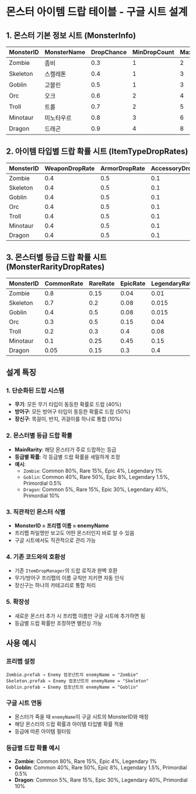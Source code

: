 # 몬스터 아이템 드랍 테이블 - 구글 시트 설계

## 1. 몬스터 기본 정보 시트 (MonsterInfo)

| MonsterID | MonsterName | DropChance | MinDropCount | MaxDropCount | MainRarity |
|-----------|-------------|------------|--------------|--------------|------------|
| Zombie | 좀비 | 0.3 | 1 | 2 | Common |
| Skeleton | 스켈레톤 | 0.4 | 1 | 3 | Common |
| Goblin | 고블린 | 0.5 | 1 | 3 | Rare |
| Orc | 오크 | 0.6 | 2 | 4 | Rare |
| Troll | 트롤 | 0.7 | 2 | 5 | Epic |
| Minotaur | 미노타우르 | 0.8 | 3 | 6 | Epic |
| Dragon | 드래곤 | 0.9 | 4 | 8 | Legendary |

## 2. 아이템 타입별 드랍 확률 시트 (ItemTypeDropRates)

| MonsterID | WeaponDropRate | ArmorDropRate | AccessoryDropRate |
|-----------|----------------|---------------|-------------------|
| Zombie | 0.4 | 0.5 | 0.1 |
| Skeleton | 0.4 | 0.5 | 0.1 |
| Goblin | 0.4 | 0.5 | 0.1 |
| Orc | 0.4 | 0.5 | 0.1 |
| Troll | 0.4 | 0.5 | 0.1 |
| Minotaur | 0.4 | 0.5 | 0.1 |
| Dragon | 0.4 | 0.5 | 0.1 |

## 3. 몬스터별 등급 드랍 확률 시트 (MonsterRarityDropRates)

| MonsterID | CommonRate | RareRate | EpicRate | LegendaryRate | PrimordialRate |
|-----------|------------|----------|----------|---------------|----------------|
| Zombie | 0.8 | 0.15 | 0.04 | 0.01 | 0.0 |
| Skeleton | 0.7 | 0.2 | 0.08 | 0.015 | 0.005 |
| Goblin | 0.4 | 0.5 | 0.08 | 0.015 | 0.005 |
| Orc | 0.3 | 0.5 | 0.15 | 0.04 | 0.01 |
| Troll | 0.2 | 0.3 | 0.4 | 0.08 | 0.02 |
| Minotaur | 0.1 | 0.25 | 0.45 | 0.15 | 0.05 |
| Dragon | 0.05 | 0.15 | 0.3 | 0.4 | 0.1 |

## 설계 특징

### 1. 단순화된 드랍 시스템
- **무기**: 모든 무기 타입이 동등한 확률로 드랍 (40%)
- **방어구**: 모든 방어구 타입이 동등한 확률로 드랍 (50%)
- **장신구**: 목걸이, 반지, 귀걸이를 하나로 통합 (10%)

### 2. 몬스터별 등급 드랍 확률
- **MainRarity**: 해당 몬스터가 주로 드랍하는 등급
- **등급별 확률**: 각 등급별 드랍 확률을 세밀하게 조정
- **예시**:
  - `Zombie`: Common 80%, Rare 15%, Epic 4%, Legendary 1%
  - `Goblin`: Common 40%, Rare 50%, Epic 8%, Legendary 1.5%, Primordial 0.5%
  - `Dragon`: Common 5%, Rare 15%, Epic 30%, Legendary 40%, Primordial 10%

### 3. 직관적인 몬스터 식별
- **MonsterID = 프리팹 이름 = enemyName**
- 프리팹 파일명만 보고도 어떤 몬스터인지 바로 알 수 있음
- 구글 시트에서도 직관적으로 관리 가능

### 4. 기존 코드와의 호환성
- 기존 `ItemDropManager`의 드랍 로직과 완벽 호환
- 무기/방어구 프리팹의 이름 규칙만 지키면 자동 인식
- 장신구는 하나의 카테고리로 통합 처리

### 5. 확장성
- 새로운 몬스터 추가 시 프리팹 이름만 구글 시트에 추가하면 됨
- 등급별 드랍 확률만 조정하면 밸런싱 가능

## 사용 예시

### 프리팹 설정
```
Zombie.prefab → Enemy 컴포넌트의 enemyName = "Zombie"
Skeleton.prefab → Enemy 컴포넌트의 enemyName = "Skeleton"
Goblin.prefab → Enemy 컴포넌트의 enemyName = "Goblin"
```

### 구글 시트 연동
- 몬스터가 죽을 때 `enemyName`이 구글 시트의 MonsterID와 매칭
- 해당 몬스터의 드랍 확률과 아이템 타입별 확률 적용
- 등급에 따른 아이템 필터링

### 등급별 드랍 확률 예시
- **Zombie**: Common 80%, Rare 15%, Epic 4%, Legendary 1%
- **Goblin**: Common 40%, Rare 50%, Epic 8%, Legendary 1.5%, Primordial 0.5%
- **Dragon**: Common 5%, Rare 15%, Epic 30%, Legendary 40%, Primordial 10% 
